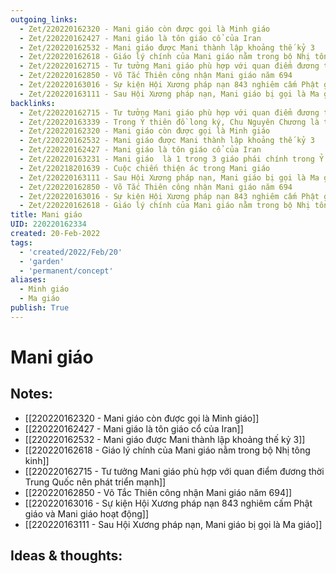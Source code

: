 ```yaml
---
outgoing_links:
  - Zet/220220162320 - Mani giáo còn được gọi là Minh giáo
  - Zet/220220162427 - Mani giáo là tôn giáo cổ của Iran
  - Zet/220220162532 - Mani giáo được Mani thành lập khoảng thế kỷ 3
  - Zet/220220162618 - Giáo lý chính của Mani giáo nằm trong bộ Nhị tông kinh
  - Zet/220220162715 - Tư tưởng Mani giáo phù hợp với quan điểm đương thời Trung Quốc nên phát triển mạnh
  - Zet/220220162850 - Võ Tắc Thiên công nhận Mani giáo năm 694
  - Zet/220220163016 - Sự kiện Hội Xương pháp nạn 843 nghiêm cấm Phật giáo và Mani giáo hoạt động
  - Zet/220220163111 - Sau Hội Xương pháp nạn, Mani giáo bị gọi là Ma giáo
backlinks:
  - Zet/220220162715 - Tư tưởng Mani giáo phù hợp với quan điểm đương thời Trung Quốc nên phát triển mạnh
  - Zet/220220163339 - Trong Ỷ thiên đồ long ký, Chu Nguyên Chương là thành viên Mani giáo
  - Zet/220220162320 - Mani giáo còn được gọi là Minh giáo
  - Zet/220220162532 - Mani giáo được Mani thành lập khoảng thế kỷ 3
  - Zet/220220162427 - Mani giáo là tôn giáo cổ của Iran
  - Zet/220220163231 - Mani giáo  là 1 trong 3 giáo phái chính trong Ỷ thiên đồ long ký
  - Zet/220218201639 - Cuộc chiến thiện ác trong Mani giáo
  - Zet/220220163111 - Sau Hội Xương pháp nạn, Mani giáo bị gọi là Ma giáo
  - Zet/220220162850 - Võ Tắc Thiên công nhận Mani giáo năm 694
  - Zet/220220163016 - Sự kiện Hội Xương pháp nạn 843 nghiêm cấm Phật giáo và Mani giáo hoạt động
  - Zet/220220162618 - Giáo lý chính của Mani giáo nằm trong bộ Nhị tông kinh
title: Mani giáo
UID: 220220162334
created: 20-Feb-2022
tags:
  - 'created/2022/Feb/20'
  - 'garden'
  - 'permanent/concept'
aliases:
  - Minh giáo
  - Ma giáo
publish: True
---
```

# Mani giáo

## Notes:
- [[220220162320 - Mani giáo còn được gọi là Minh giáo]]
- [[220220162427 - Mani giáo là tôn giáo cổ của Iran]]
- [[220220162532 - Mani giáo được Mani thành lập khoảng thế kỷ 3]]
- [[220220162618 - Giáo lý chính của Mani giáo nằm trong bộ Nhị tông kinh]]
- [[220220162715 - Tư tưởng Mani giáo phù hợp với quan điểm đương thời Trung Quốc nên phát triển mạnh]]
- [[220220162850 - Võ Tắc Thiên công nhận Mani giáo năm 694]]
- [[220220163016 - Sự kiện Hội Xương pháp nạn 843 nghiêm cấm Phật giáo và Mani giáo hoạt động]]
- [[220220163111 - Sau Hội Xương pháp nạn, Mani giáo bị gọi là Ma giáo]]

## Ideas & thoughts:



